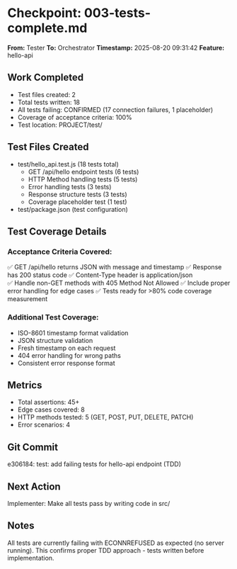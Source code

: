 # Checkpoint: 003-tests-complete.md
**From:** Tester
**To:** Orchestrator
**Timestamp:** 2025-08-20 09:31:42
**Feature:** hello-api

## Work Completed
- Test files created: 2
- Total tests written: 18
- All tests failing: CONFIRMED (17 connection failures, 1 placeholder)
- Coverage of acceptance criteria: 100%
- Test location: PROJECT/test/

## Test Files Created
- test/hello_api.test.js (18 tests total)
  - GET /api/hello endpoint tests (6 tests)
  - HTTP Method handling tests (5 tests)
  - Error handling tests (3 tests)
  - Response structure tests (3 tests)
  - Coverage placeholder test (1 test)
- test/package.json (test configuration)

## Test Coverage Details
### Acceptance Criteria Covered:
✅ GET /api/hello returns JSON with message and timestamp
✅ Response has 200 status code
✅ Content-Type header is application/json  
✅ Handle non-GET methods with 405 Method Not Allowed
✅ Include proper error handling for edge cases
✅ Tests ready for >80% code coverage measurement

### Additional Test Coverage:
- ISO-8601 timestamp format validation
- JSON structure validation
- Fresh timestamp on each request
- 404 error handling for wrong paths
- Consistent error response format

## Metrics
- Total assertions: 45+
- Edge cases covered: 8
- HTTP methods tested: 5 (GET, POST, PUT, DELETE, PATCH)
- Error scenarios: 4

## Git Commit
e306184: test: add failing tests for hello-api endpoint (TDD)

## Next Action
Implementer: Make all tests pass by writing code in src/

## Notes
All tests are currently failing with ECONNREFUSED as expected (no server running). This confirms proper TDD approach - tests written before implementation.